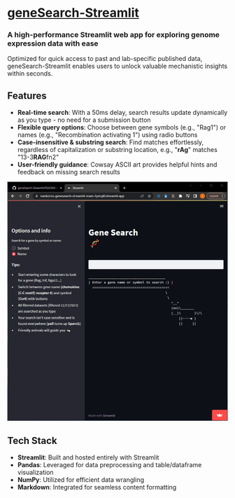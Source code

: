 # [geneSearch-Streamlit](https://ivankoros-genesearch-streamlit-main-3pmql0.streamlit.app/)

### A high-performance Streamlit web app for exploring genome expression data with ease

Optimized for quick access to past and lab-specific published data, geneSearch-Streamlit enables users to unlock valuable mechanistic insights within seconds.

## Features

* **Real-time search**: With a 50ms delay, search results update dynamically as you type - no need for a submission button
* **Flexible query options**: Choose between gene symbols (e.g., "Rag1") or names (e.g., "Recombination activating 1") using radio buttons
* **Case-insensitive & substring search**: Find matches effortlessly, regardless of capitalization or substring location, e.g., "**rAg**" matches "13-3**RAG**fn2"
* **User-friendly guidance**: Cowsay ASCII art provides helpful hints and feedback on missing search results

![animation](genesearch-streamlit-animation.gif)

## Tech Stack

* **Streamlit**: Built and hosted entirely with Streamlit
* **Pandas**: Leveraged for data preprocessing and table/dataframe visualization
* **NumPy**: Utilized for efficient data wrangling
* **Markdown**: Integrated for seamless content formatting
